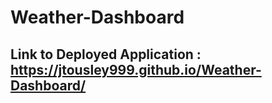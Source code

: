 # Weather-Dashboard

## Link to Deployed Application : https://jtousley999.github.io/Weather-Dashboard/
